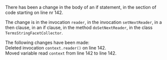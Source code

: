 There has been a change in the body of an if statement, in the section of code starting on line nr 142.
  
The change is in the invocation ```reader```, in the invocation ```setNextReader```, in a then clause, in an if clause, in the method ```doSetNextReader```, in the class ```TermsStringFacetCollector```.
  
The following changes have been made:  
Deleted invocation ```context.reader()``` on line 142.  
Moved variable read ```context``` from line 142 to line 142.  
